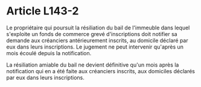 # Article L143-2

Le propriétaire qui poursuit la résiliation du bail de l'immeuble dans lequel s'exploite un fonds de commerce grevé d'inscriptions doit notifier sa demande aux créanciers antérieurement inscrits, au domicile déclaré par eux dans leurs inscriptions. Le jugement ne peut intervenir qu'après un mois écoulé depuis la notification.

La résiliation amiable du bail ne devient définitive qu'un mois après la notification qui en a été faite aux créanciers inscrits, aux domiciles déclarés par eux dans leurs inscriptions.
